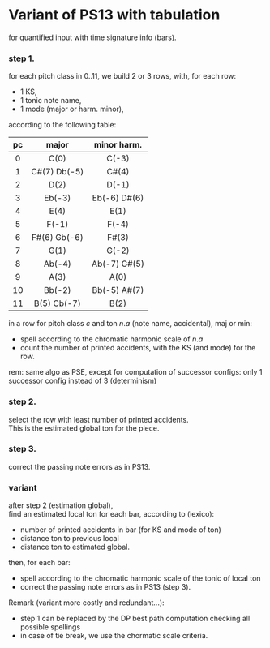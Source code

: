 # Variant of PS13 with tabulation
for quantified input with time signature info (bars). 

### step 1.
for each pitch class in 0..11, 
we build 2 or 3 rows, with, for each row:
- 1 KS,
- 1 tonic note name, 
- 1 mode (major or harm. minor),  

according to the following table:

| pc | major        | minor harm.  |
|:--:|:------------:|:------------:|
|  0 | C(0)         | C(-3)        |
|  1 | C#(7) Db(-5) | C#(4)        |
|  2 | D(2)         | D(-1)        |
|  3 | Eb(-3)       | Eb(-6) D#(6) |
|  4 | E(4)         | E(1)         |
|  5 | F(-1)        | F(-4)        |
|  6 | F#(6) Gb(-6) | F#(3)        |
|  7 | G(1)         | G(-2)        |
|  8 | Ab(-4)       | Ab(-7) G#(5) |
|  9 | A(3)         | A(0)         |
| 10 | Bb(-2)       | Bb(-5) A#(7) |
| 11 | B(5) Cb(-7)  | B(2)         |

in a row for pitch class $c$ and ton $n.a$ (note name, accidental), maj or min:
- spell according to the chromatic harmonic scale of $n.a$
- count the number of printed accidents, with the KS (and mode) for the row.

rem: same algo as PSE, except for computation of successor configs:
only 1 successor config instead of 3 (determinism)

### step 2.
select the row with least number of printed accidents.  
This is the estimated global ton for the piece.

### step 3.
correct the passing note errors as in PS13.

### variant
after step 2 (estimation global),  
find an estimated local ton for each bar, according to (lexico):
- number of printed accidents in bar (for KS and mode of ton)
- distance ton to previous local
- distance ton to estimated global.

then, for each bar:
- spell according to the chromatic harmonic scale of the tonic of local ton
- correct the passing note errors as in PS13 (step 3).

Remark (variant more costly and redundant...):
- step 1 can be replaced by the DP best path computation checking
  all possible spellings
- in case of tie break, we use the chormatic scale criteria.

